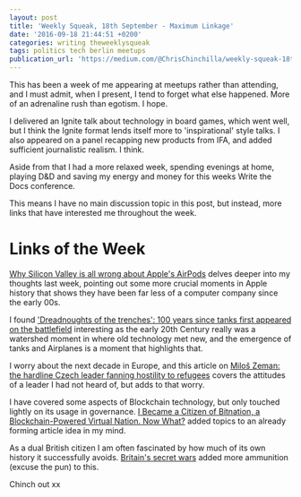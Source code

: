 ```yaml
---
layout: post
title: 'Weekly Squeak, 18th September - Maximum Linkage'
date: '2016-09-18 21:44:51 +0200'
categories: writing theweeklysqueak
tags: politics tech berlin meetups
publication_url: 'https://medium.com/@ChrisChinchilla/weekly-squeak-18th-september-maximum-linkage-396799deae1c#.uhv5n7a1s'
---
```


This has been a week of me appearing at meetups rather than attending, and I must admit, when I present, I tend to forget what else happened. More of an adrenaline rush than egotism. I hope.

I delivered an Ignite talk about technology in board games, which went well, but I think the Ignite format lends itself more to 'inspirational' style talks. I also appeared on a panel recapping new products from IFA, and added sufficient journalistic realism. I think.

Aside from that I had a more relaxed week, spending evenings at home, playing D&D and saving my energy and money for this weeks Write the Docs conference.

This means I have no main discussion topic in this post, but instead, more links that have interested me throughout the week.

# Links of the Week

[Why Silicon Valley is all wrong about Apple's AirPods](https://medium.com/chris-messina/silicon-valley-is-all-wrong-about-the-airpods-8204ede08f0f) delves deeper into my thoughts last week, pointing out some more crucial moments in Apple history that shows they have been far less of a computer company since the early 00s.

I found ['Dreadnoughts of the trenches': ​100 years since tanks first appeared on the battlefield](https://www.theguardian.com/world/from-the-archive-blog/2016/sep/15/first-world-war-tanks-1916) interesting as the early 20th Century really was a watershed moment in where old technology met new, and the emergence of tanks and Airplanes is a moment that highlights that.

I worry about the next decade in Europe, and this article on [Miloš Zeman: the hardline Czech leader fanning hostility to refugees](https://www.theguardian.com/world/2016/sep/14/milos-zeman-czech-leader-refugees) covers the attitudes of a leader I had not heard of, but adds to that worry.

I have covered some aspects of Blockchain technology, but only touched lightly on its usage in governance. [I Became a Citizen of Bitnation, a Blockchain-Powered Virtual Nation. Now What?](https://motherboard.vice.com/read/bitnation-or-bust) added topics to an already forming article idea in my mind.

As a dual British citizen I am often fascinated by how much of its own history it successfully avoids. [Britain's secret wars](https://www.theguardian.com/uk-news/2016/sep/08/britains-secret-wars-oman) added more ammunition (excuse the pun) to this.

Chinch out xx
